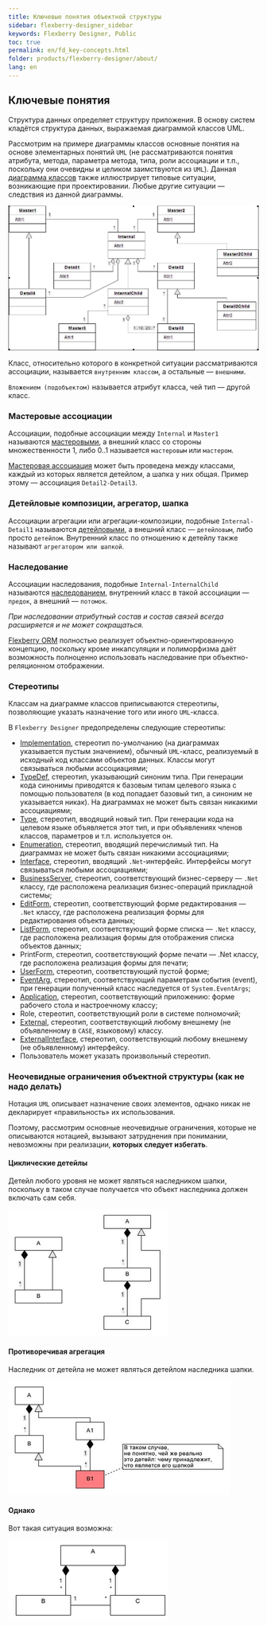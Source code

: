 ```yaml
---
title: Ключевые понятия объектной структуры
sidebar: flexberry-designer_sidebar
keywords: Flexberry Designer, Public
toc: true
permalink: en/fd_key-concepts.html
folder: products/flexberry-designer/about/
lang: en
---
```


## Ключевые понятия

Структура данных определяет структуру приложения. В основу систем кладётся структура данных, выражаемая диаграммой классов UML.

Рассмотрим на примере диаграммы классов основные понятия на основе элементарных понятий `UML` (не рассматриваются понятия атрибута, метода, параметра метода, типа, роли ассоциации и т.п., поскольку они очевидны и целиком заимствуются из `UML`). Данная [диаграмма классов](fd_class-diagram.html) также иллюстрирует типовые ситуации, возникающие при проектировании. Любые другие ситуации — следствия из данной диаграммы.

![](/images/pages/products/flexberry-designer/about/uml-example1.jpg)

Класс, относительно которого в конкретной ситуации рассматриваются ассоциации, называется `внутренним классом`, а остальные — `внешними`.

`Вложением (подобъектом)` называется атрибут класса, чей тип — другой класс.

### Мастеровые ассоциации

Ассоциации, подобные ассоциации между `Internal` и `Master1` называются [мастеровыми](fd_master-association.html), а внешний класс со стороны множественности 1, либо 0..1 называется `мастеровым` или `мастером`. 

[Мастеровая ассоциация](fd_master-association.html) может быть проведена между классами, каждый из которых является детейлом, а шапка у них общая. Пример этому — ассоциация `Detail2-Detail3`.

### Детейловые композиции, агрегатор, шапка

Ассоциации агрегации или агрегации-композиции, подобные `Internal-Detail1` называются [детейловыми](fo_detail-associations-properties.html), а внешний класс — `детейловым`, либо просто `детейлом`. Внутренний класс по отношению к детейлу также называют `агрегатором или шапкой`.

### Наследование

Ассоциации наследования, подобные `Internal-InternalChild` называются [наследованием](fo_inheritance.html), внутренний класс в такой ассоциации — `предок`, а внешний — `потомок`. 

*При наследовании атрибутный состав и состав связей всегда расширяется и не может сокращаться.*

[Flexberry ORM](fo_flexberry-orm.html) полностью реализует объектно-ориентированную концепцию, поскольку кроме инкапсуляции и полиморфизма даёт возможность полноценно использовать наследование при объектно-реляционном отображении.

### Стереотипы

Классам на диаграмме классов приписываются стереотипы, позволяющие указать назначение того или иного `UML`-класса.

В `Flexberry Designer` предопределены следующие стереотипы:

* [Implementation](fd_data-classes.html), стереотип по-умолчанию (на диаграммах указывается пустым значением), обычный `UML`-класс, реализуемый в исходный код классами объектов данных. Классы могут связываться любыми ассоциациями;
* [TypeDef](fd_typedef.html), стереотип, указывающий синоним типа. При генерации кода синонимы приводятся к базовым типам целевого языка с помощью пользователя (в код попадает базовый тип, а синоним не указывается никак). На диаграммах не может быть связан никакими ассоциациями;
* [Type](fd_data-types-properties.html), стереотип, вводящий новый тип. При генерации кода на целевом языке объявляется этот тип, и при объявлениях членов классов, параметров и т.п. используется он. 
* [Enumeration](fd_enumerations.html), стереотип, вводящий перечислимый тип. На диаграммах не может быть связан никакими ассоциациями;
* [Interface](fd_interfaces.html), стереотип, вводящий `.Net`-интерфейс. Интерфейсы могут связываться любыми ассоциациями;
* [BusinessServer](fd_business-servers.html), стереотип, соответствующий бизнес-серверу — `.Net` классу, где расположена реализация бизнес-операций прикладной системы;
* [EditForm](fd_additional-stereotypes.html), стереотип, соответствующий форме редактирования — `.Net` классу, где расположена реализация формы для редактирования объекта данных;
* [ListForm](fd_additional-stereotypes.html), стереотип, соответствующий форме списка — `.Net` классу, где расположена реализация формы для отображения списка объектов данных;
* PrintForm, стереотип, соответствующий форме печати — .Net классу, где расположена реализация формы для печати;
* [UserForm](fd_additional-stereotypes.html), стереотип, соответствующий пустой форме;
* [EventArg](fd_eventarg.html), стереотип, соответствующий параметрам события (event), при генерации полученный класс наследуется от `System.EventArgs`;
* [Application](fd_additional-stereotypes.html), стереотип, соответствующий приложению: форме рабочего стола и настроечному классу;
* Role, стереотип, соответствующий роли в системе полномочий;
* [External](fd_external-classes.html), стереотип, соответствующий любому внешнему (не объявленному в `CASE`, языковому) классу.
* [ExternalInterface](fd_externalInterface.html), стереотип, соответствующий любому внешнему (не объявленному) интерфейсу.
* Пользователь может указать произвольный стереотип.

### Неочевидные ограничения объектной структуры (как не надо делать)

Нотация `UML` описывает назначение своих элементов, однако никак не декларирует «правильность» их использования.

Поэтому, рассмотрим основные неочевидные ограничения, которые не описываются нотацией, вызывают затруднения при понимании, невозможны при реализации, __которых следует избегать__.

#### Циклические детейлы

Детейл любого уровня не может являться наследником шапки, поскольку в таком случае получается что объект наследника должен включать сам себя.

![](/images/pages/products/flexberry-designer/about/uml-example2.jpg)

#### Противоречивая агрегация

Наследник от детейла не может являться детейлом наследника шапки.

![](/images/pages/products/flexberry-designer/about/uml-example3.jpg)

#### Однако

Вот такая ситуация возможна:

![](/images/pages/products/flexberry-designer/about/lookup-as-master.png)
